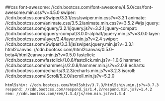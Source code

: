 ##css
    font-awesome: //cdn.bootcss.com/font-awesome/4.5.0/css/font-awesome.min.css?v=4.5.0
    swiper: //cdn.bootcss.com/Swiper/3.3.1/css/swiper.min.css?v=3.3.1
    animate: //cdn.bootcss.com/animate.css/3.5.2/animate.min.css?v=3.5.2
##js
    jquery: //cdn.bootcss.com/jquery/3.2.1/jquery.js?v=3.2.1
    jquery-compat: //cdn.bootcss.com/jquery-compat/3.0.0-alpha1/jquery.min.js?v=3.0.0
    layer: //cdn.bootcss.com/layer/2.4/layer.min.js?v=2.4
    swiper: //cdn.bootcss.com/Swiper/3.3.1/js/swiper.jquery.min.js?v=3.3.1
    html2canvas: //cdn.bootcss.com/html2canvas/0.5.0-beta4/html2canvas.min.js?v=0.5.0
    fastclick: //cdn.bootcss.com/fastclick/1.0.6/fastclick.min.js?v=1.0.6
    hammer: //cdn.bootcss.com/hammer.js/2.0.8/hammer.min.js?v=2.0.8
    echarts: //cdn.bootcss.com/echarts/3.2.3/echarts.min.js?v=3.2.3
    iscroll: //cdn.bootcss.com/iScroll/5.2.0/iscroll.min.js?v=5.2.0

    html5shiv: //cdn.bootcss.com/html5shiv/3.7.3/html5shiv.min.js?v=3.7.3
    respond: //cdn.bootcss.com/respond.js/1.4.2/respond.min.js?v=1.4.2
    rem: //cdn.bootcss.com/rem/1.3.4/js/rem.min.js?v=1.3.4

